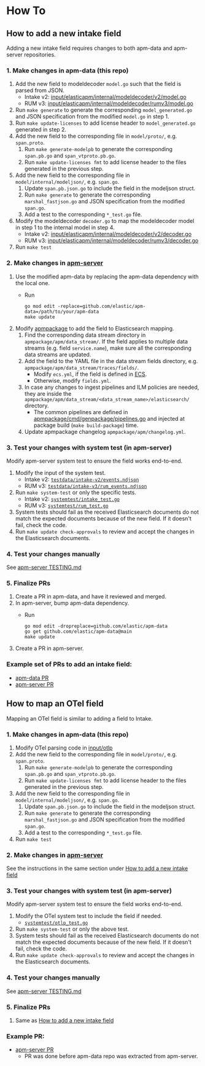 # How To

## How to add a new intake field

Adding a new intake field requires changes to both apm-data and apm-server repositories. 

### 1. Make changes in apm-data (this repo)

1. Add the new field to modeldecoder `model.go` such that the field is parsed from JSON.
   - Intake v2: [input/elasticapm/internal/modeldecoder/v2/model.go](/input/elasticapm/internal/modeldecoder/v2/model.go)
   - RUM v3: [input/elasticapm/internal/modeldecoder/rumv3/model.go](/input/elasticapm/internal/modeldecoder/rumv3/model.go)
2. Run `make generate` to generate the corresponding `model_generated.go` and JSON specification from the modified `model.go` in step 1.
3. Run `make update-licenses` to add license header to `model_generated.go` generated in step 2.
4. Add the new field to the corresponding file in `model/proto/`, e.g. `span.proto`.
   1. Run `make generate-modelpb` to generate the corresponding `span.pb.go` and `span_vtproto.pb.go`.
   2. Run `make update-licenses fmt` to add license header to the files generated in the previous step.
5. Add the new field to the corresponding file in `model/internal/modeljson/`, e.g. `span.go`.
   1. Update `span.pb.json.go` to include the field in the modeljson struct.
   2. Run `make generate` to generate the corresponding `marshal_fastjson.go` and JSON specification from the modified `span.go`.
   3. Add a test to the corresponding `*_test.go` file.
6. Modify the modeldecoder `decoder.go` to map the modeldecoder model in step 1 to the internal model in step 4.
   - Intake v2: [input/elasticapm/internal/modeldecoder/v2/decoder.go](/input/elasticapm/internal/modeldecoder/v2/decoder.go)
   - RUM v3: [input/elasticapm/internal/modeldecoder/rumv3/decoder.go](/input/elasticapm/internal/modeldecoder/rumv3/decoder.go)
7. Run `make test`

### 2. Make changes in [apm-server](https://github.com/elastic/apm-server/)

1. Use the modified apm-data by replacing the apm-data dependency with the local one.
   - Run

         go mod edit -replace=github.com/elastic/apm-data=/path/to/your/apm-data
         make update
2. Modify [apmpackage](https://github.com/elastic/apm-server/tree/main/apmpackage) to add the field to Elasticsearch mapping.
   1. Find the corresponding data stream directory in `apmpackage/apm/data_stream/`. If the field applies to multiple data streams (e.g. field `service.name`), make sure all the corresponding data streams are updated. 
   2. Add the field to the YAML file in the data stream fields directory, e.g. `apmpackage/apm/data_stream/traces/fields/`.
        - Modify `ecs.yml`, if the field is defined in [ECS](https://www.elastic.co/guide/en/ecs/current/ecs-field-reference.html).
        - Otherwise, modify `fields.yml`.
   3. In case any changes to ingest pipelines and ILM policies are needed, they are inside the `apmpackage/apm/data_stream/<data_stream_name>/elasticsearch/` directory.
        - The common pipelines are defined in [apmpackage/cmd/genpackage/pipelines.go](https://github.com/elastic/apm-server/blob/main/apmpackage/cmd/genpackage/pipelines.go) and injected at package build (`make build-package`) time.
   4. Update apmpackage changelog `apmpackage/apm/changelog.yml`.

### 3. Test your changes with system test (in apm-server)

Modify apm-server system test to ensure the field works end-to-end.

1. Modify the input of the system test.
   - Intake v2: [`testdata/intake-v2/events.ndjson`](https://github.com/elastic/apm-server/blob/main/testdata/intake-v2/events.ndjson)
   - RUM v3: [`testdata/intake-v3/rum_events.ndjson`](https://github.com/elastic/apm-server/blob/main/testdata/intake-v3/rum_events.ndjson)
2. Run `make system-test` or only the specific tests.
    - Intake v2: [`systemtest/intake_test.go`](https://github.com/elastic/apm-server/blob/main/systemtest/intake_test.go)
    - RUM v3: [`systemtest/rum_test.go`](https://github.com/elastic/apm-server/blob/main/systemtest/rum_test.go)
3. System tests should fail as the received Elasticsearch documents do not match the expected documents because of the new field. If it doesn't fail, check the code.
4. Run `make update check-approvals` to review and accept the changes in the Elasticsearch documents.

### 4. Test your changes manually

See [apm-server TESTING.md](https://github.com/elastic/apm-server/blob/main/dev_docs/TESTING.md#manual-testing)

### 5. Finalize PRs

1. Create a PR in apm-data, and have it reviewed and merged.
2. In apm-server, bump apm-data dependency.
   - Run

         go mod edit -dropreplace=github.com/elastic/apm-data
         go get github.com/elastic/apm-data@main
         make update
3. Create a PR in apm-server.

### Example set of PRs to add an intake field:
- [apm-data PR](https://github.com/elastic/apm-data/pull/3)
- [apm-server PR](https://github.com/elastic/apm-server/pull/9850)

## How to map an OTel field

Mapping an OTel field is similar to adding a field to Intake.

### 1. Make changes in apm-data (this repo)

1. Modify OTel parsing code in [input/otlp](/input/otlp)
2. Add the new field to the corresponding file in `model/proto/`, e.g. `span.proto`.
   1. Run `make generate-modelpb` to generate the corresponding `span.pb.go` and `span_vtproto.pb.go`.
   2. Run `make update-licenses fmt` to add license header to the files generated in the previous step.
3. Add the new field to the corresponding file in `model/internal/modeljson/`, e.g. `span.go`.
   1. Update `span.pb.json.go` to include the field in the modeljson struct.
   2. Run `make generate` to generate the corresponding `marshal_fastjson.go` and JSON specification from the modified `span.go`.
   3. Add a test to the corresponding `*_test.go` file.
3. Run `make test`

### 2. Make changes in [apm-server](https://github.com/elastic/apm-server/)

See the instructions in the same section under [How to add a new intake field](#how-to-add-a-new-intake-field)

### 3. Test your changes with system test (in apm-server)

Modify apm-server system test to ensure the field works end-to-end.

1. Modify the OTel system test to include the field if needed.
    - [`systemtest/otlp_test.go`](https://github.com/elastic/apm-server/blob/main/systemtest/otlp_test.go)
2. Run `make system-test` or only the above test.
3. System tests should fail as the received Elasticsearch documents do not match the expected documents because of the new field. If it doesn't fail, check the code.
4. Run `make update check-approvals` to review and accept the changes in the Elasticsearch documents.

### 4. Test your changes manually

See [apm-server TESTING.md](https://github.com/elastic/apm-server/blob/main/dev_docs/TESTING.md#manual-testing)

### 5. Finalize PRs
1. Same as [How to add a new intake field](#how-to-add-a-new-intake-field)

### Example PR:
- [apm-server PR](https://github.com/elastic/apm-server/pull/8334)
  - PR was done before apm-data repo was extracted from apm-server.
